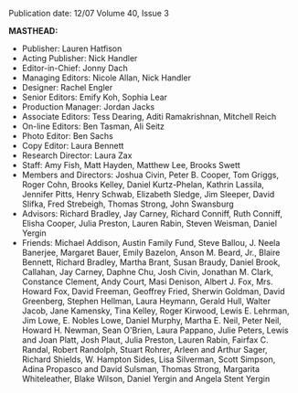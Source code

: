 Publication date: 12/07
Volume 40, Issue 3

**MASTHEAD:**
- Publisher: Lauren Hatfison
- Acting Publisher: Nick Handler
- Editor-in-Chief: Jonny Dach
- Managing Editors: Nicole Allan, Nick Handler
- Designer: Rachel Engler
- Senior Editors: Emify Koh, Sophia Lear
- Production Manager: Jordan Jacks
- Associate Editors: Tess Dearing, Aditi Ramakrishnan, Mitchell Reich
- On-line Editors: Ben Tasman, Ali Seitz
- Photo Editor: Ben Sachs
- Copy Editor: Laura Bennett
- Research Director: Laura Zax
- Staff: Amy Fish, Matt Hayden, Matthew Lee, Brooks Swett
- Members and Directors: Joshua Civin, Peter B. Cooper, Tom Griggs, Roger Cohn, Brooks Kelley, Daniel Kurtz-Phelan, Kathrin Lassila, Jennifer Pitts, Henry Schwab, Elizabeth Sledge, Jim Sleeper, David Slifka, Fred Strebeigh, Thomas Strong, John Swansburg
- Advisors: Richard Bradley, Jay Carney, Richard Conniff, Ruth Conniff, Elisha Cooper, Julia Preston, Lauren Rabin, Steven Weisman, Daniel Yergin
- Friends: Michael Addison, Austin Family Fund, Steve Ballou, J. Neela Banerjee, Margaret Bauer, Emily Bazelon, Anson M. Beard, Jr., Blaire Bennett, Richard Bradley, Martha Brant, Susan Braudy, Daniel Brook, Callahan, Jay Carney, Daphne Chu, Josh Civin, Jonathan M. Clark, Constance Clement, Andy Court, Masi Denison, Albert J. Fox, Mrs. Howard Fox, David Freeman, Geoffrey Fried, Sherwin Goldman, David Greenberg, Stephen Hellman, Laura Heymann, Gerald Hull, Walter Jacob, Jane Kamensky, Tina Kelley, Roger Kirwood, Lewis E. Lehrman, Jim Lowe, E. Nobles Lowe, Daniel Murphy, Martha E. Neil, Peter Neil, Howard H. Newman, Sean O'Brien, Laura Pappano, Julie Peters, Lewis and Joan Platt, Josh Plaut, Julia Preston, Lauren Rabin, Fairfax C. Randal, Robert Randolph, Stuart Rohrer, Arleen and Arthur Sager, Richard Shields, W. Hampton Sides, Lisa Silverman, Scott Simpson, Adina Propasco and David Sulsman, Thomas Strong, Margarita Whiteleather, Blake Wilson, Daniel Yergin and Angela Stent Yergin


